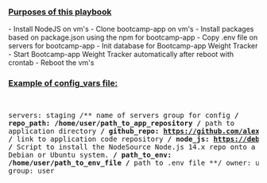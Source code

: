 <h3><ins>Purposes of this playbook</ins></h3>
- Install NodeJS on vm's
- Clone bootcamp-app on vm's
- Install packages based on package.json using the npm for bootcamp-app
- Copy .env file on servers for bootcamp-app
- Init database for Bootcamp-app Weight Tracker
- Start Bootcamp-app Weight Tracker automatically after reboot with crontab
- Reboot the vm's


<h3><ins>Example of config_vars file:</ins></h3>
<pre>
 
servers: staging /** name of servers group for config **/
repo_path: /home/user/path_to_app_repository /** path to application directory **/
github_repo: https://github.com/alex-1pro/bootcamp-app.git /** link to application code repository **/
node_js: https://deb.nodesource.com/setup_14.x /** Script to install the NodeSource Node.js 14.x repo onto a Debian or Ubuntu system. **/
path_to_env: /home/user/path_to_env_file /** path to .env file **/
owner: user
group: user
</pre>